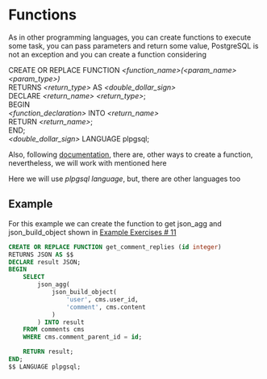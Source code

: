 # Functions

As in other programming languages, you can create functions to execute some task, you can pass parameters and return some value, PostgreSQL is not an exception and you can create a function considering

CREATE OR REPLACE FUNCTION _<function_name>(<param_name> <param_type>)_  
RETURNS _<return_type>_ AS _<double_dollar_sign>_  
DECLARE _<return_name> <return_type>_;  
BEGIN  
 _<function_declaration>_ INTO _<return_name>_  
RETURN _<return_name>_;  
END;  
_<double_dollar_sign>_ LANGUAGE plpgsql;

Also, following [documentation](https://www.postgresql.org/docs/current/sql-createfunction.html), there are, other ways to create a function, nevertheless, we will work with mentioned here

Here we will use _plpgsql language_, but, there are other languages too

## Example

For this example we can create the function to get json_agg and json_build_object shown in [Example Exercises # 11](../example_exercises/02_exercises.md)

```sql
CREATE OR REPLACE FUNCTION get_comment_replies (id integer)
RETURNS JSON AS $$
DECLARE result JSON;
BEGIN
    SELECT
        json_agg(
            json_build_object(
                'user', cms.user_id,
                'comment', cms.content
            )
        ) INTO result
    FROM comments cms
    WHERE cms.comment_parent_id = id;

    RETURN result;
END;
$$ LANGUAGE plpgsql;
```
